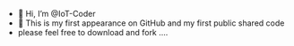 - 👋 Hi, I’m @IoT-Coder
- 👀 This is my first appearance on GitHub and my first public shared code
- please feel free to download and fork ....

<!---
- 🌱 I’m currently learning ...
- 💞️ I’m looking to collaborate on ...
- 📫 How to reach me ...
--->
<!---
IoT-Coder/IoT-Coder is a ✨ special ✨ repository because its `README.md` (this file) appears on your GitHub profile.
You can click the Preview link to take a look at your changes.
--->

